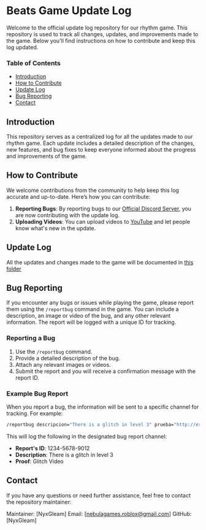 # **Beats Game Update Log**

Welcome to the official update log repository for our rhythm game. This repository is used to track all changes, updates, and improvements made to the game. Below you'll find instructions on how to contribute and keep this log updated.

### Table of Contents

- [Introduction](#introduction)
- [How to Contribute](#how-to-contribute)
- [Update Log](#update-log)
- [Bug Reporting](#bug-reporting)
- [Contact](#contact)

## Introduction

This repository serves as a centralized log for all the updates made to our rhythm game. Each update includes a detailed description of the changes, new features, and bug fixes to keep everyone informed about the progress and improvements of the game.

## How to Contribute

We welcome contributions from the community to help keep this log accurate and up-to-date. Here’s how you can contribute:

1. **Reporting Bugs**: By reporting bugs to our [Official Discord Server](https://discord.gg/fjuPAffY), you are now contributing with the update log.
2. **Uploading Videos**: You can upload videos to [YouTube](https://www.youtube.com/) and let people know what's new in the update.

## Update Log

All the updates and changes made to the game will be documented in [this folder]()

## Bug Reporting

If you encounter any bugs or issues while playing the game, please report them using the `/reportbug` command in the game. You can include a description, an image or video of the bug, and any other relevant information. The report will be logged with a unique ID for tracking.

### Reporting a Bug

1. Use the `/reportbug` command.
2. Provide a detailed description of the bug.
3. Attach any relevant images or videos.
4. Submit the report and you will receive a confirmation message with the report ID.

### Example Bug Report

When you report a bug, the information will be sent to a specific channel for tracking. For example:

```sh
/reportbug descripcion="There is a glitch in level 3" prueba="http://example.com/glitch-video"
```
This will log the following in the designated bug report channel:

- **Report's ID**: 1234-5678-9012
- **Description**: There is a glitch in level 3
- **Proof**: Glitch Video

## Contact

If you have any questions or need further assistance, feel free to contact the repository maintainer:

Maintainer: [NyxGleam]
Email: [nebulagames.roblox@gmail.com]
GitHub: [NyxGleam]
